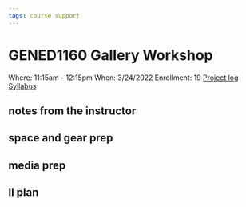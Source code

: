 ```yaml
---
tags: course support
---
```

# GENED1160 Gallery Workshop

Where: 11:15am - 12:15pm
When: 3/24/2022
Enrollment: 19
[Project log]()
[Syllabus](https://airtable.com/appOgUGNrRPyW0xRm/tblF0oKLCPhK6TnAe/viwxouIdoOK1PvsTF/recplwoXcSfHGC29J/flde6CJXApRaFoOpC/attaR9D9lSsdb1EQ3?blocks=hide)

## notes from the instructor
## space and gear prep
## media prep
## ll plan